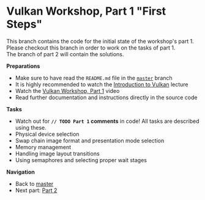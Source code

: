 # Vulkan Workshop, Part 1 "First Steps"

This branch contains the code for the initial state of the workshop's part 1.     
Please checkout this branch in order to work on the tasks of part 1.    
The branch of part 2 will contain the solutions.

**Preparations** 
* Make sure to have read the `README.md` file in the [`master`](https://github.com/cg-tuwien/VulkanWorkshop) branch
* It is highly recommended to watch the [Introduction to Vulkan](https://youtu.be/ZWV6zvKe9Hc) lecture 
* Watch the [Vulkan Workshop, Part 1](https://youtu.be/Slu60iIxOn8) video
* Read further documentation and instructions directly in the source code

**Tasks**
* Watch out for **`// TODO Part 1` comments** in code! All tasks are described using these.
* Physical device selection
* Swap chain image format and presentation mode selection
* Memory management
* Handling image layout transitions
* Using semaphores and selecting proper wait stages

**Navigation**
* Back to [master](https://github.com/cg-tuwien/VulkanWorkshop)
* Next part: [Part 2](https://github.com/cg-tuwien/VulkanWorkshop/tree/part2)
